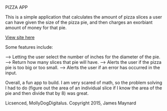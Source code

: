 PIZZA APP

This is a simple application that calculates the amount of pizza slices a user can have given the size of the pizza pie, and then charges an exorbiant amount of money for that pie.  

[View site here](http://jklmaynard.github.io/pizzaApp)

Some features include:

--> Letting the user select the number of inches for the diameter of the pie.
--> Return how many slices that pie will have.
--> Alerts the user if the pizza pie is too big or too small.
--> Alerts the user if an error has occurred in the input. 

Overall, a fun app to build.  I am very scared of math, so the problem solving I had to do (figure out the area of an individual slice if I know the area of the pie and then divide that by 8) was great. 

Licsenced, MollyDogDigitalus.  Copyright 2015, James Maynard